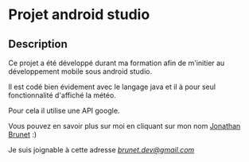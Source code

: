 # Projet android studio


## Description

Ce projet a été développé durant ma formation afin de m'initier au développement mobile sous android studio.

Il est codé bien évidement avec le langage java et il à pour seul fonctionnalité d'affiché la météo.

Pour cela il utilise une API google.


Vous pouvez en savoir plus sur moi en cliquant sur mon nom [Jonathan Brunet](http://www.brunetdeveloppeur.com) :)


Je suis joignable à cette adresse *brunet.dev@gmail.com*
